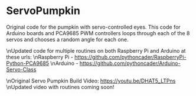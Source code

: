 # ServoPumpkin
Original code for the pumpkin with servo-controlled eyes. This code for Arduino boards and PCA9685 PWM controllers loops through each of the 8 servos and chooses a random angle for each one.

\nUpdated code for multiple routines on both Raspberry Pi and Arduino at these urls:
\nRaspberry Pi - https://github.com/pythoncader/RaspberryPi-Python-PCA9685
\nArduino - https://github.com/pythoncader/Arduino-Servo-Class

\nOriginal Servo Pumpkin Build Video: https://youtu.be/DHAT5_LTPns
\nUpdated video with routines coming soon!
